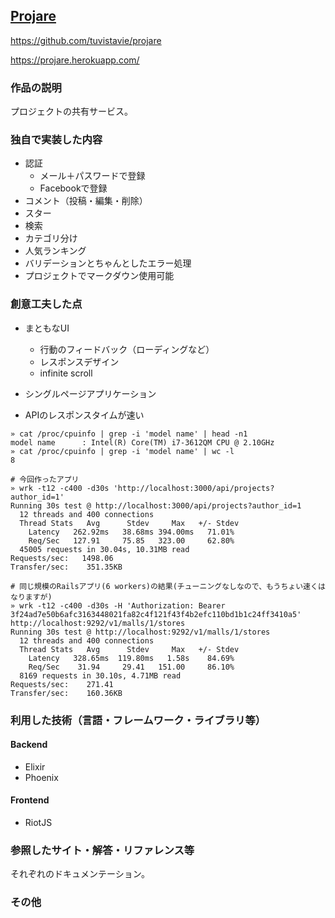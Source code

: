 ## [Projare](https://projare.herokuapp.com/)

https://github.com/tuvistavie/projare

https://projare.herokuapp.com/

### 作品の説明

プロジェクトの共有サービス。

### 独自で実装した内容

  * 認証
      * メール＋パスワードで登録
      * Facebookで登録
  * コメント（投稿・編集・削除）
  * スター
  * 検索
  * カテゴリ分け
  * 人気ランキング
  * バリデーションとちゃんとしたエラー処理
  * プロジェクトでマークダウン使用可能


### 創意工夫した点

* まともなUI
    * 行動のフィードバック（ローディングなど）
    * レスポンスデザイン
    * infinite scroll

* シングルページアプリケーション

* APIのレスポンスタイムが速い

```
» cat /proc/cpuinfo | grep -i 'model name' | head -n1
model name      : Intel(R) Core(TM) i7-3612QM CPU @ 2.10GHz
» cat /proc/cpuinfo | grep -i 'model name' | wc -l
8

# 今回作ったアプリ
» wrk -t12 -c400 -d30s 'http://localhost:3000/api/projects?author_id=1'
Running 30s test @ http://localhost:3000/api/projects?author_id=1
  12 threads and 400 connections
  Thread Stats   Avg      Stdev     Max   +/- Stdev
    Latency   262.92ms   38.68ms 394.00ms   71.01%
    Req/Sec   127.91     75.85   323.00     62.80%
  45005 requests in 30.04s, 10.31MB read
Requests/sec:   1498.06
Transfer/sec:    351.35KB

# 同じ規模のRailsアプリ(6 workers)の結果(チューニングなしなので、もうちょい速くはなりますが)
» wrk -t12 -c400 -d30s -H 'Authorization: Bearer 3f24ad7e50b6afc3163448021fa82c4f121f43f4b2efc110bd1b1c24ff3410a5' http://localhost:9292/v1/malls/1/stores
Running 30s test @ http://localhost:9292/v1/malls/1/stores
  12 threads and 400 connections
  Thread Stats   Avg      Stdev     Max   +/- Stdev
    Latency   328.65ms  119.80ms   1.58s    84.69%
    Req/Sec    31.94     29.41   151.00     86.10%
  8169 requests in 30.10s, 4.71MB read
Requests/sec:    271.41
Transfer/sec:    160.36KB
```

### 利用した技術（言語・フレームワーク・ライブラリ等）

#### Backend

  * Elixir
  * Phoenix

#### Frontend

  * RiotJS

### 参照したサイト・解答・リファレンス等

それぞれのドキュメンテーション。

### その他
